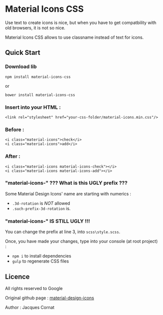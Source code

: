 # Material Icons CSS

Use text to create icons is nice, but when you have to get compatbility with old browsers, it is not so nice.

Material Icons CSS allows to use classname instead of text for icons.

## Quick Start

### Download lib

    npm install material-icons-css

or

    bower install material-icons-css

### Insert into your HTML :

    <link rel="stylesheet" href="your-css-folder/material-icons.min.css"/>

### Before :

    <i class="material-icons">check</i>
    <i class="material-icons">add</i>

### After :

    <i class="material-icons material-icons-check"></i>
    <i class="material-icons material-icons-add"></i>

### "material-icons-" ??? What is this UGLY prefix ???

Some Material Design Icons' name are starting with numerics :

 - `.3d-rotation` is *NOT* allowed
 - `.such-prefix-3d-rotation` is.

### "material-icons-" IS STILL UGLY !!!

You can change the prefix at line 3, into `scss\style.scss`.

Once, you have made your changes, type into your console (at root project) :

- `npm i` to install dependencies
- `gulp` to regenerate CSS files

## Licence

All rights reserved to Google

Original github page : [material-design-icons](https://github.com/google/material-design-icons/)

Author : Jacques Cornat
